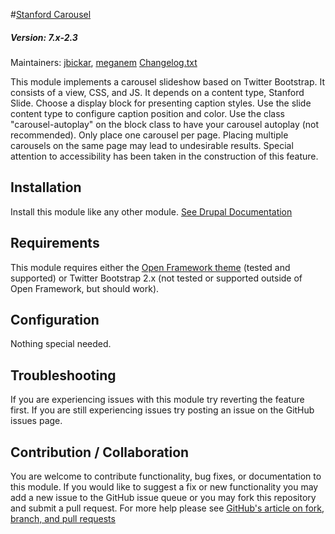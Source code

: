 #[Stanford Carousel](https://github.com/SU-SWS/stanford_carousel)
##### Version: 7.x-2.3

Maintainers: [jbickar](https://github.com/jbickar), [meganem](https://github.com/meganem)
[Changelog.txt](CHANGELOG.txt)

This module implements a carousel slideshow based on Twitter Bootstrap. It consists of a view, CSS, and JS.  It depends on a content type, Stanford Slide. Choose a display block for presenting caption styles. Use the slide content type to configure caption position and color. Use the class "carousel-autoplay" on the block class to have your carousel autoplay (not recommended). Only place one carousel per page. Placing multiple carousels on the same page may lead to undesirable results. Special attention to accessibility has been taken in the construction of this feature.


Installation
---

Install this module like any other module. [See Drupal Documentation](https://drupal.org/documentation/install/modules-themes/modules-7)

Requirements
---
This module requires either the [Open Framework theme](https://github.com/SU-SWS/open_framework) (tested and supported) or Twitter Bootstrap 2.x (not tested or supported outside of Open Framework, but should work).

Configuration
---

Nothing special needed.

Troubleshooting
---

If you are experiencing issues with this module try reverting the feature first. If you are still experiencing issues try posting an issue on the GitHub issues page.

Contribution / Collaboration
---

You are welcome to contribute functionality, bug fixes, or documentation to this module. If you would like to suggest a fix or new functionality you may add a new issue to the GitHub issue queue or you may fork this repository and submit a pull request. For more help please see [GitHub's article on fork, branch, and pull requests](https://help.github.com/articles/using-pull-requests)
